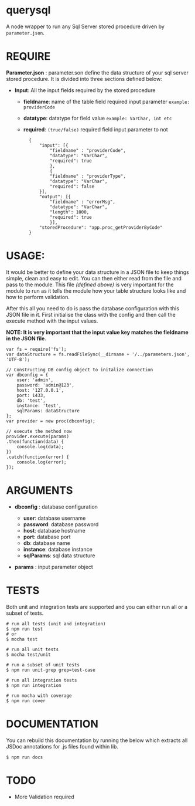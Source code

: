 querysql
=============
A node wrapper to run any Sql Server stored procedure driven by `parameter.json`. 

REQUIRE
========
	
**Parameter.json** : parameter.son define the data structure of your sql server stored procedure. It is divided into three sections defined below:

* **Input**: All the input fields required by the stored procedure
	* **fieldname**: name of the table field required input parameter `example: providerCode` 
	* **datatype**: datatype for field value `example: VarChar, int etc ` 
	* **required**: `(true/false)` required field input parameter to not
	
			{
		 		"input": [{
					"fieldname" : "providerCode", 
					"datatype": "VarChar",
					"required": true
	    			},
	    			{
					"fieldname" : "providerType", 
					"datatype": "VarChar",
					"required": false
				}],
				"output": [{
					"fieldname" : "errorMsg", 
					"datatype": "VarChar",
					"length": 1000,
					"required": true
	    			}],
				"storedProcedure": "app.proc_getProviderByCode"
			}


USAGE:
========
It would be better to define your data structure in a JSON file to keep things simple, clean and easy to edit. You can then either read from the file 	and pass to the module. This file *(defined above)* is very important for the module to run as it tells the module how your table structure looks like and how to perform validation.

After this all you need to do is pass the database configuration with this JSON file in it. First initialise the class with the config and then call the execute method with the input values.

**NOTE: It is very important that the input value key matches the fieldname in the JSON file.**

	var fs = require('fs');
	var dataStructure = fs.readFileSync(__dirname + '/../parameters.json', 'UTF-8');

	// Constructing DB config object to initalize connection
	var dbconfig = {
		user: 'admin',
		password: 'admin@123',
		host: '127.0.0.1',
		port: 1433,
		db: 'test',
		instance: 'test',
		sqlParams: dataStructure
	};
	var provider = new proc(dbconfig);

	// execute the method now
	provider.execute(params)
	.then(function(data) {
		console.log(data);
	})
	.catch(function(error) {
		console.log(error);
	}); 



ARGUMENTS
===========

* **dbconfig** : database configuration
	* **user**: database username
	* **password**: database password
	* **host**:  database hostname
	* **port**: database port
	* **db**:  database name
	* **instance**: database instance
	* **sqlParams**: sql data structure 

* **params** : input parameter object

TESTS
======
Both unit and integration tests are supported and you can either run all or a subset of tests.

	# run all tests (unit and integration)
	$ npm run test
	# or
	$ mocha test

	# run all unit tests
	$ mocha test/unit

	# run a subset of unit tests
	$ npm run unit-grep grep=test-case

	# run all integration tests
	$ npm run integration

	# run mocha with coverage
	$ npm run cover
	
DOCUMENTATION
===============
You can rebuild this documentation by running the below which extracts all JSDoc annotations for .js files found within lib.

	$ npm run docs

TODO
=====
* More Validation required
